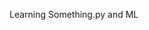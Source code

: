 Learning Something.py and ML


<!---
Alienxcript/Alienxcript is a ✨ special ✨ repository because its `README.md` (this file) appears on your GitHub profile.
You can click the Preview link to take a look at your changes.
--->
